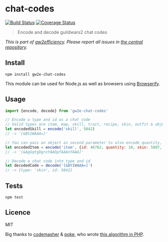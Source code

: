 # chat-codes

[![Build Status](https://img.shields.io/travis/gw2efficiency/chat-codes.svg?style=flat-square)](https://travis-ci.org/gw2efficiency/chat-codes)
[![Coverage Status](https://img.shields.io/codecov/c/github/gw2efficiency/chat-codes/master.svg?style=flat-square)](https://codecov.io/github/gw2efficiency/chat-codes)

> Encode and decode guildwars2 chat codes

*This is part of [gw2efficiency](https://gw2efficiency.com). Please report all issues in [the central repository](https://github.com/gw2efficiency/issues/issues).*

## Install

```
npm install gw2e-chat-codes
```

This module can be used for Node.js as well as browsers using [Browserify](https://github.com/substack/browserify-handbook#how-node_modules-works).

## Usage

```js
import {encode, decode} from 'gw2e-chat-codes'

// Encode a type and id as a chat code
// Valid types are item, map, skill, trait, recipe, skin, outfit & objective
let encodedSkill = encode('skill', 5842)
// -> '[&BtIWAAA=]'

// You can pass an object as second parameter to also encode quantity, skin or upgrades
let encodedItem = encode('item', {id: 46762, quantity: 10, skin: 5807, upgrades: [24554, 24615]})
// -> '[&AgGqtgDgrxYAAOpfAAAnYAAA]'

// Decode a chat code into type and id
let decodedCode = decode('[&BtIWAAA=]')
// -> {type: 'skin', id: 5842}
```

## Tests

```
npm test
```

## Licence

MIT

Big thanks to [codemasher](https://github.com/codemasher) & [poke](https://github.com/poke),
who wrote [this algorithm in PHP](https://gist.github.com/codemasher/47dea40f70f990480c5b).

